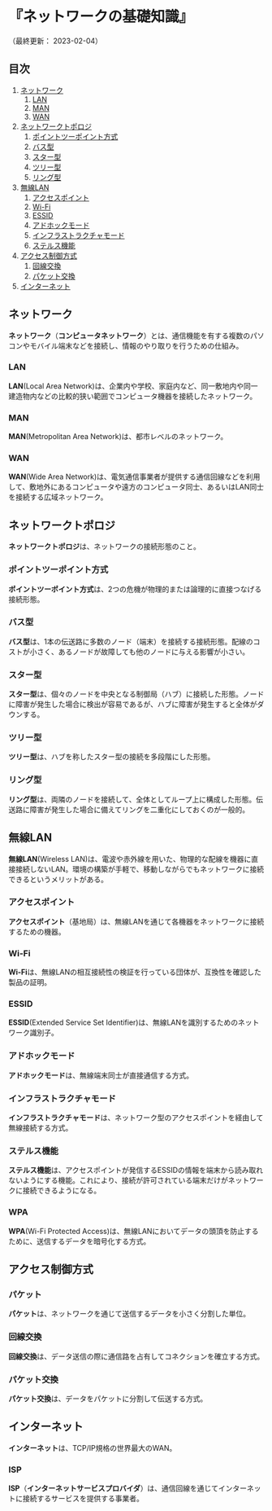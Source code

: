 # 『ネットワークの基礎知識』

（最終更新： 2023-02-04）


## 目次

1. [ネットワーク](#ネットワーク)
	1. [LAN](#lan)
	1. [MAN](#man)
	1. [WAN](#wan)
1. [ネットワークトポロジ](#ネットワークトポロジ)
	1. [ポイントツーポイント方式](#ポイントツーポイント方式)
	1. [バス型](#バス型)
	1. [スター型](#スター型)
	1. [ツリー型](#スター型)
	1. [リング型](#リング型)
1. [無線LAN](#無線lan)
	1. [アクセスポイント](#アクセスポイント)
	1. [Wi-Fi](#wi-fi)
	1. [ESSID](#essid)
	1. [アドホックモード](#アドホックモード)
	1. [インフラストラクチャモード](#インフラストラクチャモード)
	1. [ステルス機能](#ステルス機能)
1. [アクセス制御方式](#アクセス制御方式)
	1. [回線交換](#回線交換)
	1. [パケット交換](#パケット交換)
1. [インターネット](#インターネット)


## ネットワーク

**ネットワーク**（**コンピュータネットワーク**）とは、通信機能を有する複数のパソコンやモバイル端末などを接続し、情報のやり取りを行うための仕組み。

### LAN

**LAN**(Local Area Network)は、企業内や学校、家庭内など、同一敷地内や同一建造物内などの比較的狭い範囲でコンピュータ機器を接続したネットワーク。

### MAN

**MAN**(Metropolitan Area Network)は、都市レベルのネットワーク。

### WAN

**WAN**(Wide Area Network)は、電気通信事業者が提供する通信回線などを利用して、敷地外にあるコンピュータや遠方のコンピュータ同士、あるいはLAN同士を接続する広域ネットワーク。


## ネットワークトポロジ

**ネットワークトポロジ**は、ネットワークの接続形態のこと。

### ポイントツーポイント方式

**ポイントツーポイント方式**は、2つの危機が物理的または論理的に直接つなげる接続形態。

### バス型

**バス型**は、1本の伝送路に多数のノード（端末）を接続する接続形態。配線のコストが小さく、あるノードが故障しても他のノードに与える影響が小さい。

### スター型

**スター型**は、個々のノードを中央となる制御局（ハブ）に接続した形態。ノードに障害が発生した場合に検出が容易であるが、ハブに障害が発生すると全体がダウンする。

### ツリー型

**ツリー型**は、ハブを称したスター型の接続を多段階にした形態。

### リング型

**リング型**は、両隣のノードを接続して、全体としてループ上に構成した形態。伝送路に障害が発生した場合に備えてリングを二重化にしておくのが一般的。


## 無線LAN

**無線LAN**(Wireless LAN)は、電波や赤外線を用いた、物理的な配線を機器に直接接続しないLAN。環境の構築が手軽で、移動しながらでもネットワークに接続できるというメリットがある。

### アクセスポイント

**アクセスポイント**（基地局）は、無線LANを通じて各機器をネットワークに接続するための機器。

### Wi-Fi

**Wi-Fi**は、無線LANの相互接続性の検証を行っている団体が、互換性を確認した製品の証明。

### ESSID

**ESSID**(Extended Service Set Identifier)は、無線LANを識別するためのネットワーク識別子。

### アドホックモード

**アドホックモード**は、無線端末同士が直接通信する方式。

### インフラストラクチャモード

**インフラストラクチャモード**は、ネットワーク型のアクセスポイントを経由して無線接続する方式。

### ステルス機能

**ステルス機能**は、アクセスポイントが発信するESSIDの情報を端末から読み取れないようにする機能。これにより、接続が許可されている端末だけがネットワークに接続できるようになる。

### WPA

**WPA**(Wi-Fi Protected Access)は、無線LANにおいてデータの頭頂を防止するために、送信するデータを暗号化する方式。


## アクセス制御方式

### パケット

**パケット**は、ネットワークを通じて送信するデータを小さく分割した単位。

### 回線交換

**回線交換**は、データ送信の際に通信路を占有してコネクションを確立する方式。

### パケット交換

**パケット交換**は、データをパケットに分割して伝送する方式。


## インターネット

**インターネット**は、TCP/IP規格の世界最大のWAN。

### ISP

**ISP**（**インターネットサービスプロバイダ**）は、通信回線を通じてインターネットに接続するサービスを提供する事業者。
